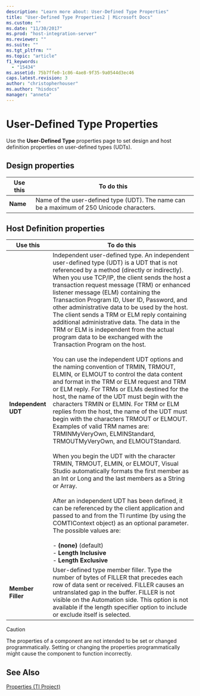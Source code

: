 ```yaml
---
description: "Learn more about: User-Defined Type Properties"
title: "User-Defined Type Properties2 | Microsoft Docs"
ms.custom: ""
ms.date: "11/30/2017"
ms.prod: "host-integration-server"
ms.reviewer: ""
ms.suite: ""
ms.tgt_pltfrm: ""
ms.topic: "article"
f1_keywords: 
  - "15434"
ms.assetid: 75b7ffe0-1c86-4ae8-9f35-9a0544d3ec46
caps.latest.revision: 3
author: "christopherhouser"
ms.author: "hisdocs"
manager: "anneta"
---
```

# User-Defined Type Properties
Use the **User-Defined Type** properties page to set design and host definition properties on user-defined types (UDTs).  
  
## Design properties  
  
|Use this|To do this|  
|--------------|----------------|  
|**Name**|Name of the user-defined type (UDT). The name can be a maximum of 250 Unicode characters.|  
  
## Host Definition properties  
  
|Use this|To do this|  
|--------------|----------------|  
|**Independent UDT**|Independent user-defined type. An independent user-defined type (UDT) is a UDT that is not referenced by a method (directly or indirectly). When you use TCP/IP, the client sends the host a transaction request message (TRM) or enhanced listener message (ELM) containing the Transaction Program ID, User ID, Password, and other administrative data to be used by the host. The client sends a TRM or ELM reply containing additional administrative data. The data in the TRM or ELM is independent from the actual program data to be exchanged with the Transaction Program on the host.<br /><br /> You can use the independent UDT options and the naming convention of TRMIN, TRMOUT, ELMIN, or ELMOUT to control the data content and format in the TRM or ELM request and TRM or ELM reply. For TRMs or ELMs destined for the host, the name of the UDT must begin with the characters TRMIN or ELMIN. For TRM or ELM replies from the host, the name of the UDT must begin with the characters TRMOUT or ELMOUT. Examples of valid TRM names are: TRMINMyVeryOwn, ELMINStandard, TRMOUTMyVeryOwn, and ELMOUTStandard.<br /><br /> When you begin the UDT with the character TRMIN, TRMOUT, ELMIN, or ELMOUT, Visual Studio automatically formats the first member as an Int or Long and the last members as a String or Array.<br /><br /> After an independent UDT has been defined, it can be referenced by the client application and passed to and from the TI runtime (by using the COMTIContext object) as an optional parameter. The possible values are:<br /><br /> -   **(none)** (default)<br />-   **Length Inclusive**<br />-   **Length Exclusive**|  
|**Member Filler**|User-defined type member filler. Type the number of bytes of FILLER that precedes each row of data sent or received. FILLER causes an untranslated gap in the buffer. FILLER is not visible on the Automation side. This option is not available if the length specifier option to include or exclude itself is selected.|  
  
> [!CAUTION]
>  The properties of a component are not intended to be set or changed programmatically. Setting or changing the properties programmatically might cause the component to function incorrectly.  
  
## See Also  
 [Properties (TI Project)](../core/properties-ti-project-2.md)
